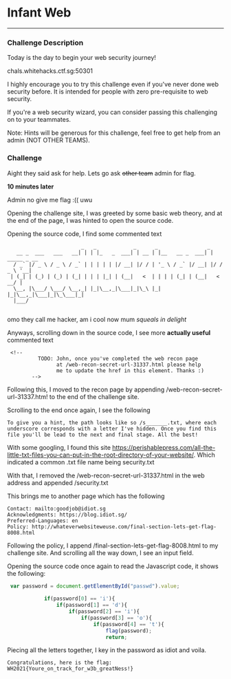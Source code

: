 # Infant Web
---

### Challenge Description
Today is the day to begin your web security journey!

chals.whitehacks.ctf.sg:50301

I highly encourage you to try this challenge even if you've never done web security before. It is intended for people with zero pre-requisite to web security.

If you're a web security wizard, you can consider passing this challenging on to your teammates.

Note: Hints will be generous for this challenge, feel free to get help from an admin (NOT OTHER TEAMS).

### Challenge

Aight they said ask for help. Lets go ask ~~other team~~ admin for flag.

**10 minutes later**

Admin no give me flag :(( uwu

Opening the challenge site, I was greeted by some basic web theory, and at the end of the page, I was hinted to open the source code.

Opening the source code, I find some commented text

```
                        _   _            _      _                _             
   __ _  ___   ___   __| | | |_   _  ___| | __ | |__   __ _  ___| | _____ _ __ 
  / _` |/ _ \ / _ \ / _` | | | | | |/ __| |/ / | '_ \ / _` |/ __| |/ / _ \ '__|
 | (_| | (_) | (_) | (_| | | | |_| | (__|   <  | | | | (_| | (__|   <  __/ |   
  \__, |\___/ \___/ \__,_| |_|\__,_|\___|_|\_\ |_| |_|\__,_|\___|_|\_\___|_|   
  |___/    
 
```
omo they call me hacker, am i cool now mum _squeals in delight_

Anyways, scrolling down in the source code, I see more **actually useful** commented text
```
 <!--
          TODO: John, once you've completed the web recon page
                at /web-recon-secret-url-31337.html please help
                me to update the href in this element. Thanks :)
        -->
```

Following this, I moved to the recon page by appending /web-recon-secret-url-31337.htm! to the end of the challenge site.

Scrolling to the end once again, I see the following
```
To give you a hint, the path looks like so /s_______.txt, where each underscore corresponds with a letter I've hidden. Once you find this file you'll be lead to the next and final stage. All the best!
```

With some googling, I found this site https://perishablepress.com/all-the-little-txt-files-you-can-put-in-the-root-directory-of-your-website/. Which indicated a common .txt file name being security.txt

With that, I removed the /web-recon-secret-url-31337.html in the web address and appended /security.txt

This brings me to another page which has the following
```
Contact: mailto:goodjob@idiot.sg
Acknowledgments: https://blog.idiot.sg/
Preferred-Languages: en
Policy: http://whateverwebsiteweuse.com/final-section-lets-get-flag-8008.html
```

Following the policy, I append /final-section-lets-get-flag-8008.html to my challenge site. And scrolling all the way down, I see an input field.

Opening the source code once again to read the Javascript code, it shows the following: 
```js
 var password = document.getElementById("passwd").value;
            
            if(password[0] == 'i'){
                if(password[1] == 'd'){
                    if(password[2] == 'i'){
                        if(password[3] == 'o'){
                            if(password[4] == 't'){
                                flag(password);
                                return;
```

Piecing all the letters together, I key in the password as idiot and voila.

```
Congratulations, here is the flag: WH2021{Youre_on_track_for_w3b_greatNess!}
```

